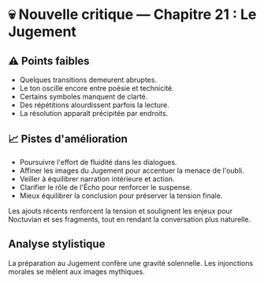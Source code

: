 # 💀 Nouvelle critique — Chapitre 21 : Le Jugement

## ⚠️ Points faibles
- Quelques transitions demeurent abruptes.
- Le ton oscille encore entre poésie et technicité.
- Certains symboles manquent de clarté.
- Des répétitions alourdissent parfois la lecture.
- La résolution apparaît précipitée par endroits.

## 📈 Pistes d'amélioration
- Poursuivre l'effort de fluidité dans les dialogues.
- Affiner les images du Jugement pour accentuer la menace de l'oubli.
- Veiller à équilibrer narration intérieure et action.
- Clarifier le rôle de l'Écho pour renforcer le suspense.
- Mieux équilibrer la conclusion pour préserver la tension finale.

Les ajouts récents renforcent la tension et soulignent les enjeux pour Noctuvian et ses fragments, tout en rendant la conversation plus naturelle.

## Analyse stylistique
La préparation au Jugement confère une gravité solennelle. Les injonctions morales se mêlent aux images mythiques.
